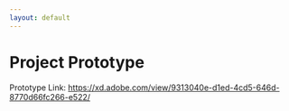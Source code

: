 ```yaml
---
layout: default
---
```


# Project Prototype

Prototype Link: https://xd.adobe.com/view/9313040e-d1ed-4cd5-646d-8770d66fc266-e522/
